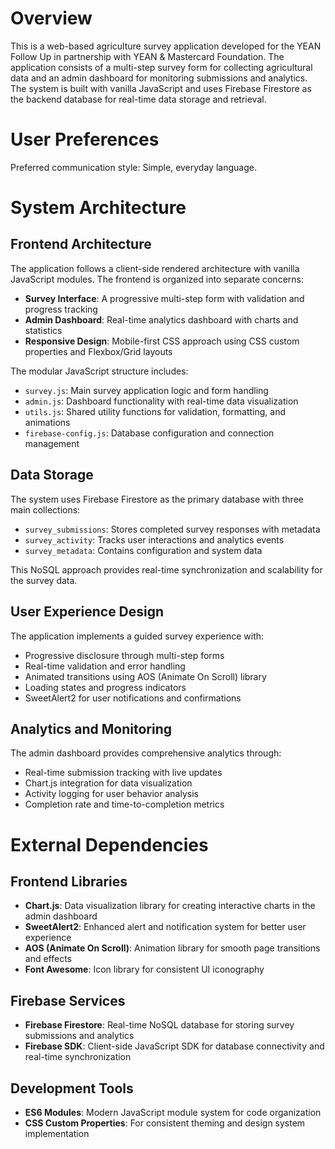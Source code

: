 # Overview

This is a web-based agriculture survey application developed for the YEAN Follow Up in partnership with YEAN & Mastercard Foundation. The application consists of a multi-step survey form for collecting agricultural data and an admin dashboard for monitoring submissions and analytics. The system is built with vanilla JavaScript and uses Firebase Firestore as the backend database for real-time data storage and retrieval.

# User Preferences

Preferred communication style: Simple, everyday language.

# System Architecture

## Frontend Architecture
The application follows a client-side rendered architecture with vanilla JavaScript modules. The frontend is organized into separate concerns:

- **Survey Interface**: A progressive multi-step form with validation and progress tracking
- **Admin Dashboard**: Real-time analytics dashboard with charts and statistics
- **Responsive Design**: Mobile-first CSS approach using CSS custom properties and Flexbox/Grid layouts

The modular JavaScript structure includes:
- `survey.js`: Main survey application logic and form handling
- `admin.js`: Dashboard functionality with real-time data visualization
- `utils.js`: Shared utility functions for validation, formatting, and animations
- `firebase-config.js`: Database configuration and connection management

## Data Storage
The system uses Firebase Firestore as the primary database with three main collections:
- `survey_submissions`: Stores completed survey responses with metadata
- `survey_activity`: Tracks user interactions and analytics events
- `survey_metadata`: Contains configuration and system data

This NoSQL approach provides real-time synchronization and scalability for the survey data.

## User Experience Design
The application implements a guided survey experience with:
- Progressive disclosure through multi-step forms
- Real-time validation and error handling
- Animated transitions using AOS (Animate On Scroll) library
- Loading states and progress indicators
- SweetAlert2 for user notifications and confirmations

## Analytics and Monitoring
The admin dashboard provides comprehensive analytics through:
- Real-time submission tracking with live updates
- Chart.js integration for data visualization
- Activity logging for user behavior analysis
- Completion rate and time-to-completion metrics

# External Dependencies

## Frontend Libraries
- **Chart.js**: Data visualization library for creating interactive charts in the admin dashboard
- **SweetAlert2**: Enhanced alert and notification system for better user experience
- **AOS (Animate On Scroll)**: Animation library for smooth page transitions and effects
- **Font Awesome**: Icon library for consistent UI iconography

## Firebase Services
- **Firebase Firestore**: Real-time NoSQL database for storing survey submissions and analytics
- **Firebase SDK**: Client-side JavaScript SDK for database connectivity and real-time synchronization

## Development Tools
- **ES6 Modules**: Modern JavaScript module system for code organization
- **CSS Custom Properties**: For consistent theming and design system implementation
